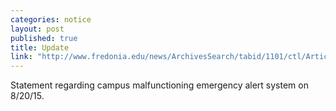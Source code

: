 ```yaml
---
categories: notice
layout: post
published: true
title: Update
link: "http://www.fredonia.edu/news/ArchivesSearch/tabid/1101/ctl/ArticleView/mid/1878/articleId/5485/Apology_for_Malfunctioning_Emergency_Notification_System.aspx"
---
```


Statement regarding campus malfunctioning emergency alert system on 8/20/15.
